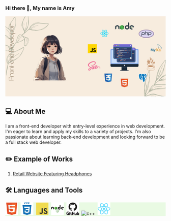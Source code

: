 ### Hi there 👋, My name is Amy
![](banner.png)

## 💻 About Me
I am a front-end developer with entry-level experience in web development. I'm eager to learn and apply my skills to a variety of projects. I'm also passionate about learning back-end development and looking forward to be a full stack web developer.
## ✏️ Example of Works
  <ol>
    <li>
      <a href="https://github.com/Amy9788/Sonic">
        Retail Website Featuring Headphones
      </a>
    </li>
  </ol>

## 🛠️ Languages and Tools
<div style="background: #E9FAE3">
  <img src="https://github.com/devicons/devicon/blob/master/icons/html5/html5-original.svg" title="HTML5" alt="HTML" width="40" height="40"/>&nbsp;
  <img src="https://github.com/devicons/devicon/blob/master/icons/css3/css3-plain-wordmark.svg"  title="CSS3" alt="CSS" width="40" height="40"/>&nbsp;
  <img src="https://github.com/devicons/devicon/blob/master/icons/javascript/javascript-original.svg" title="JavaScript" alt="JavaScript" width="40" height="40"/>&nbsp;
  <img src="https://github.com/devicons/devicon/blob/master/icons/nodejs/nodejs-original-wordmark.svg" title="NodeJS" alt="NodeJS" width="40" height="40"/>&nbsp;
  <img src="https://github.com/devicons/devicon/blob/master/icons/github/github-original-wordmark.svg" title="Git" alt="Git" width="40" height="40" />&nbsp;
  <img src="https://github.com/isocpp/logos/blob/master/cpp_logo.svg" title="C++" alt="c++" width="40" height="40"/>&nbsp;
  <img src="https://github.com/devicons/devicon/blob/master/icons/react/react-original.svg" title="react" alt="react" width="40" height="40"/>&nbsp;
</div>

